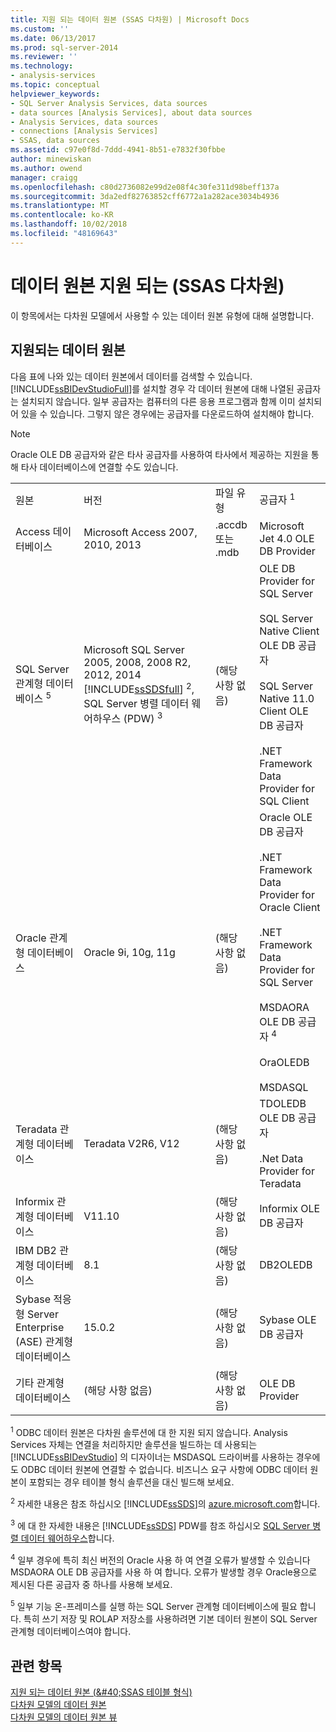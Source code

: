 ```yaml
---
title: 지원 되는 데이터 원본 (SSAS 다차원) | Microsoft Docs
ms.custom: ''
ms.date: 06/13/2017
ms.prod: sql-server-2014
ms.reviewer: ''
ms.technology:
- analysis-services
ms.topic: conceptual
helpviewer_keywords:
- SQL Server Analysis Services, data sources
- data sources [Analysis Services], about data sources
- Analysis Services, data sources
- connections [Analysis Services]
- SSAS, data sources
ms.assetid: c97e0f8d-7ddd-4941-8b51-e7832f30fbbe
author: minewiskan
ms.author: owend
manager: craigg
ms.openlocfilehash: c80d2736082e99d2e08f4c30fe311d98beff137a
ms.sourcegitcommit: 3da2edf82763852cff6772a1a282ace3034b4936
ms.translationtype: MT
ms.contentlocale: ko-KR
ms.lasthandoff: 10/02/2018
ms.locfileid: "48169643"
---
```

# <a name="data-sources-supported-ssas-multidimensional"></a>데이터 원본 지원 되는 (SSAS 다차원)
  이 항목에서는 다차원 모델에서 사용할 수 있는 데이터 원본 유형에 대해 설명합니다.  
  
##  <a name="bkmk_supported_ds"></a> 지원되는 데이터 원본  
 다음 표에 나와 있는 데이터 원본에서 데이터를 검색할 수 있습니다. [!INCLUDE[ssBIDevStudioFull](../../includes/ssbidevstudiofull-md.md)]를 설치할 경우 각 데이터 원본에 대해 나열된 공급자는 설치되지 않습니다. 일부 공급자는 컴퓨터의 다른 응용 프로그램과 함께 이미 설치되어 있을 수 있습니다. 그렇지 않은 경우에는 공급자를 다운로드하여 설치해야 합니다.  
  
> [!NOTE]  
>  Oracle OLE DB 공급자와 같은 타사 공급자를 사용하여 타사에서 제공하는 지원을 통해 타사 데이터베이스에 연결할 수도 있습니다.  
  
|||||  
|-|-|-|-|  
|원본|버전|파일 유형|공급자 <sup>1</sup>|  
|Access 데이터베이스|Microsoft Access 2007, 2010, 2013|.accdb 또는 .mdb|Microsoft Jet 4.0 OLE DB Provider|  
|SQL Server 관계형 데이터베이스 <sup>5</sup>|Microsoft SQL Server 2005, 2008, 2008 R2, 2012, 2014 [!INCLUDE[ssSDSfull](../../includes/sssdsfull-md.md)] <sup>2</sup>, SQL Server 병렬 데이터 웨어하우스 (PDW) <sup>3</sup>|(해당 사항 없음)|OLE DB Provider for SQL Server<br /><br /> SQL Server Native Client OLE DB 공급자<br /><br /> SQL Server Native 11.0 Client OLE DB 공급자<br /><br /> .NET Framework Data Provider for SQL Client|  
|Oracle 관계형 데이터베이스|Oracle 9i, 10g, 11g|(해당 사항 없음)|Oracle OLE DB 공급자<br /><br /> .NET Framework Data Provider for Oracle Client<br /><br /> .NET Framework Data Provider for SQL Server<br /><br /> MSDAORA OLE DB 공급자 <sup>4</sup><br /><br /> OraOLEDB<br /><br /> MSDASQL|  
|Teradata 관계형 데이터베이스|Teradata V2R6, V12|(해당 사항 없음)|TDOLEDB OLE DB 공급자<br /><br /> .Net Data Provider for Teradata|  
|Informix 관계형 데이터베이스|V11.10|(해당 사항 없음)|Informix OLE DB 공급자|  
|IBM DB2 관계형 데이터베이스|8.1|(해당 사항 없음)|DB2OLEDB|  
|Sybase 적응형 Server Enterprise (ASE) 관계형 데이터베이스|15.0.2|(해당 사항 없음)|Sybase OLE DB 공급자|  
|기타 관계형 데이터베이스|(해당 사항 없음)|(해당 사항 없음)|OLE DB Provider|  
  
 <sup>1</sup> ODBC 데이터 원본은 다차원 솔루션에 대 한 지원 되지 않습니다. Analysis Services 자체는 연결을 처리하지만 솔루션을 빌드하는 데 사용되는 [!INCLUDE[ssBIDevStudio](../../includes/ssbidevstudio-md.md)] 의 디자이너는 MSDASQL 드라이버를 사용하는 경우에도 ODBC 데이터 원본에 연결할 수 없습니다. 비즈니스 요구 사항에 ODBC 데이터 원본이 포함되는 경우 테이블 형식 솔루션을 대신 빌드해 보세요.  
  
 <sup>2</sup> 자세한 내용은 참조 하십시오 [!INCLUDE[ssSDS](../../includes/sssds-md.md)]의 [azure.microsoft.com](http://go.microsoft.com/fwlink/?LinkID=157856)합니다.  
  
 <sup>3</sup> 에 대 한 자세한 내용은 [!INCLUDE[ssSDS](../../includes/sssds-md.md)] PDW를 참조 하십시오 [SQL Server 병렬 데이터 웨어하우스](http://go.microsoft.com/fwlink/?LinkId=150895)합니다.  
  
 <sup>4</sup> 일부 경우에 특히 최신 버전의 Oracle 사용 하 여 연결 오류가 발생할 수 있습니다 MSDAORA OLE DB 공급자를 사용 하 여 합니다. 오류가 발생할 경우 Oracle용으로 제시된 다른 공급자 중 하나를 사용해 보세요.  
  
 <sup>5</sup> 일부 기능 온-프레미스를 실행 하는 SQL Server 관계형 데이터베이스에 필요 합니다. 특히 쓰기 저장 및 ROLAP 저장소를 사용하려면 기본 데이터 원본이 SQL Server 관계형 데이터베이스여야 합니다.  
  
## <a name="see-also"></a>관련 항목  
 [지원 되는 데이터 원본 &#40;&AMP;#40;SSAS 테이블 형식&#41;](../tabular-models/data-sources-supported-ssas-tabular.md)   
 [다차원 모델의 데이터 원본](data-sources-in-multidimensional-models.md)   
 [다차원 모델의 데이터 원본 뷰](data-source-views-in-multidimensional-models.md)  
  
  
